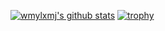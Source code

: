 <!--
**wmylxmj/wmylxmj** is a ✨ _special_ ✨ repository because its `README.md` (this file) appears on your GitHub profile.

Here are some ideas to get you started:

- 🔭 I’m currently working on ...
- 🌱 I’m currently learning ...
- 👯 I’m looking to collaborate on ...
- 🤔 I’m looking for help with ...
- 💬 Ask me about ...
- 📫 How to reach me: ...
- 😄 Pronouns: ...
- ⚡ Fun fact: ...
-->

[![wmylxmj's github stats](https://github-readme-stats.vercel.app/api?username=wmylxmj&theme=chartreuse-dark)](https://github.com/wmylxmj/github-readme-stats)
[![trophy](https://github-profile-trophy.vercel.app/?username=wmylxmj&row=1&margin-w=10&theme=dark_lover)](https://github.com/ryo-ma/github-profile-trophy)

